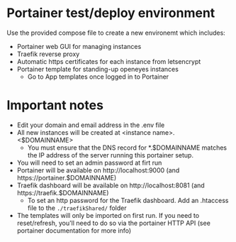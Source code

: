 # Portainer test/deploy environment
Use the provided compose file to create a new environemt which includes:
- Portainer web GUI for managing instances
- Traefik reverse proxy
- Automatic https certificates for each instance from letsencrypt
- Portainer template for standing-up openeyes instances
  - Go to App templates once logged in to Portainer

# Important notes
- Edit your domain and email address in the .env file
- All new instances will be created at \<instance name>.\<$DOMAINNAME>
  - You must ensure that the DNS record for *.$DOMAINNAME matches the IP address of the server running this portainer setup.
- You will need to set an admin password at firt run
- Portainer will be available on http://localhost:9000 (and https://portainer.$DOMAINNAME)
- Traefik dashboard will be available on http://localhost:8081 (and https://traefik.$DOMAINNAME)
  - To set an http password for the Traefik dashboard. Add an .htaccess file to the `./traefikShared/` folder
- The templates will only be imported on first run. If you need to reset/refresh, you'll need to do so via the portainer HTTP API (see portainer documentation for more info)